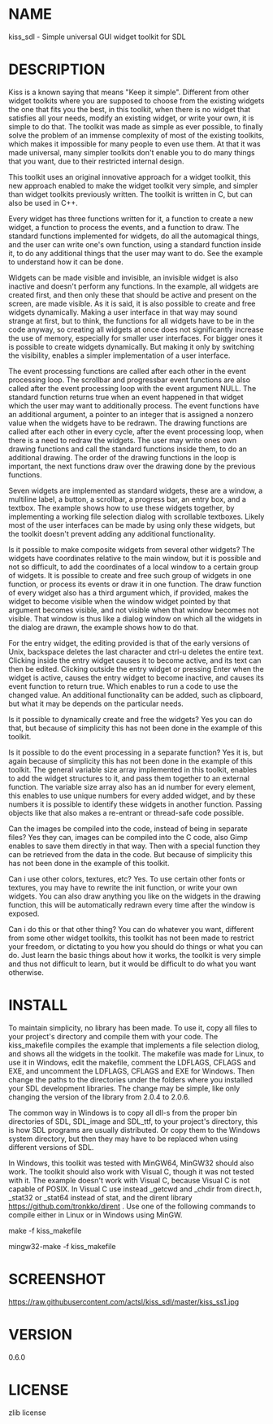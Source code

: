 NAME
====

kiss_sdl - Simple universal GUI widget toolkit for SDL


DESCRIPTION
===========

Kiss is a known saying that means "Keep it simple". Different from
other widget toolkits where you are supposed to choose from the existing
widgets the one that fits you the best, in this toolkit, when there is
no widget that satisfies all your needs, modify an existing widget, or
write your own, it is simple to do that. The toolkit was made as simple
as ever possible, to finally solve the problem of an immense complexity
of most of the existing toolkits, which makes it impossible for many
people to even use them. At that it was made universal, many simpler
toolkits don't enable you to do many things that you want, due to their
restricted internal design.

This toolkit uses an original innovative approach for a widget toolkit,
this new approach enabled to make the widget toolkit very simple, and
simpler than widget toolkits previously written. The toolkit is written
in C, but can also be used in C++.

Every widget has three functions written for it, a function to create a
new widget, a function to process the events, and a function to draw. The
standard functions implemented for widgets, do all the automagical
things, and the user can write one's own function, using a standard
function inside it, to do any additional things that the user may want
to do. See the example to understand how it can be done.

Widgets can be made visible and invisible, an invisible widget is
also inactive and doesn't perform any functions. In the example, all
widgets are created first, and then only these that should be active
and present on the screen, are made visible. As it is said, it is also
possible to create and free widgets dynamically. Making a user interface
in that way may sound strange at first, but to think, the functions
for all widgets have to be in the code anyway, so creating all widgets
at once does not significantly increase the use of memory, especially
for smaller user interfaces. For bigger ones it is possible to create
widgets dynamically. But making it only by switching the visibility,
enables a simpler implementation of a user interface.

The event processing functions are called after each other in the event
processing loop. The scrollbar and progressbar event functions are also
called after the event processing loop with the event argument NULL. The
standard function returns true when an event happened in that widget
which the user may want to additionally process. The event functions
have an additional argument, a pointer to an integer that is assigned a
nonzero value when the widgets have to be redrawn. The drawing functions
are called after each other in every cycle, after the event processing
loop, when there is a need to redraw the widgets. The user may write
ones own drawing functions and call the standard functions inside them,
to do an additional drawing. The order of the drawing functions in the
loop is important, the next functions draw over the drawing done by the
previous functions.

Seven widgets are implemented as standard widgets, these are a window,
a multiline label, a button, a scrollbar, a progress bar, an entry box,
and a textbox. The example shows how to use these widgets together,
by implementing a working file selection dialog with scrollable
textboxes. Likely most of the user interfaces can be made by using only
these widgets, but the toolkit doesn't prevent adding any additional
functionality.

Is it possible to make composite widgets from several other widgets? The
widgets have coordinates relative to the main window, but it is possible
and not so difficult, to add the coordinates of a local window to a
certain group of widgets. It is possible to create and free such group
of widgets in one function, or process its events or draw it in one
function. The draw function of every widget also has a third argument which,
if provided, makes the widget to become visible when the window widget
pointed by that argument becomes visible, and not visible when that window
becomes not visible. That window is thus like a dialog window on which
all the widgets in the dialog are drawn, the example shows how to do that.

For the entry widget, the editing provided is that of the early
versions of Unix, backspace deletes the last character and ctrl-u
deletes the entire text. Clicking inside the entry widget causes it
to become active, and its text can then be edited. Clicking outside
the entry widget or pressing Enter when the widget is active, causes
the entry widget to become inactive, and causes its event function to
return true. Which enables to run a code to use the changed value. An
additional functionality can be added, such as clipboard, but what it
may be depends on the particular needs.

Is it possible to dynamically create and free the widgets? Yes you can
do that, but because of simplicity this has not been done in the example
of this toolkit.

Is it possible to do the event processing in a separate function? Yes
it is, but again because of simplicity this has not been done in the
example of this toolkit. The general variable size array implemented
in this toolkit, enables to add the widget structures to it, and pass
them together to an external function. The variable size array also
has an id number for every element, this enables to use unique numbers
for every added widget, and by these numbers it is possible to identify
these widgets in another function. Passing objects like that also makes
a re-entrant or thread-safe code possible.

Can the images be compiled into the code, instead of being in separate
files? Yes they can, images can be compiled into the C code, also Gimp
enables to save them directly in that way. Then with a special function
they can be retrieved from the data in the code. But because of simplicity
this has not been done in the example of this toolkit.

Can i use other colors, textures, etc? Yes. To use certain other fonts
or textures, you may have to rewrite the init function, or write your
own widgets. You can also draw anything you like on the widgets in the
drawing function, this will be automatically redrawn every time after
the window is exposed.

Can i do this or that other thing? You can do whatever you want,
different from some other widget toolkits, this toolkit has not been made
to restrict your freedom, or dictating to you how you should do things
or what you can do. Just learn the basic things about how it works, the
toolkit is very simple and thus not difficult to learn, but it would be
difficult to do what you want otherwise.


INSTALL
=======

To maintain simplicity, no library has been made. To use it, copy
all files to your project's directory and compile them with your code. The
kiss_makefile compiles the example that implements a file selection
diolog, and shows all the widgets in the toolkit. The makefile was
made for Linux, to use it in Windows, edit the makefile, comment the
LDFLAGS, CFLAGS and EXE, and uncomment the LDFLAGS, CFLAGS and EXE for
Windows. Then change the paths to the directories under the folders where
you installed your SDL development libraries. The change may be simple,
like only changing the version of the library from 2.0.4 to 2.0.6.

The common way in Windows is to copy all dll-s from the proper bin directories of
SDL, SDL_image and SDL_ttf, to your project's directory, this is how SDL
programs are usually distributed. Or copy them to the Windows system
directory, but then they may have to be replaced when using different
versions of SDL.

In Windows, this toolkit was tested with MinGW64, MinGW32 should also
work. The toolkit should also work with Visual C, though it was not tested
with it. The example doesn't work with Visual C, because Visual C is not
capable of POSIX. In Visual C use instead _getcwd and _chdir from direct.h,
_stat32 or _stat64 instead of stat, and the dirent library  
https://github.com/tronkko/dirent . Use one of the following commands to
compile either in Linux or in Windows using MinGW.

make -f kiss_makefile

mingw32-make -f kiss_makefile


SCREENSHOT
==========

https://raw.githubusercontent.com/actsl/kiss_sdl/master/kiss_ss1.jpg


VERSION
=======

0.6.0


LICENSE
=======

zlib license

